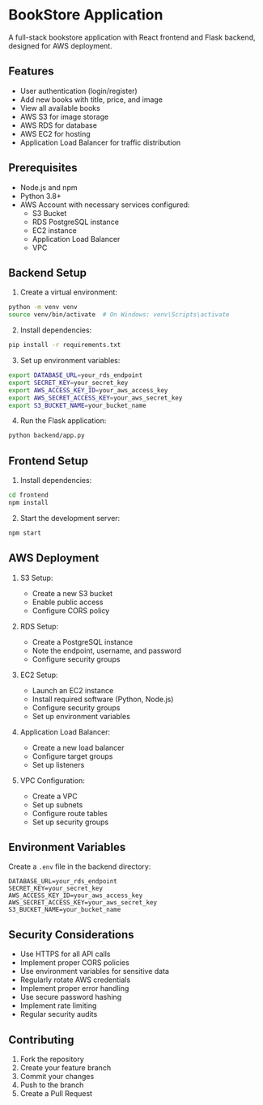 # BookStore Application

A full-stack bookstore application with React frontend and Flask backend, designed for AWS deployment.

## Features

- User authentication (login/register)
- Add new books with title, price, and image
- View all available books
- AWS S3 for image storage
- AWS RDS for database
- AWS EC2 for hosting
- Application Load Balancer for traffic distribution

## Prerequisites

- Node.js and npm
- Python 3.8+
- AWS Account with necessary services configured:
  - S3 Bucket
  - RDS PostgreSQL instance
  - EC2 instance
  - Application Load Balancer
  - VPC

## Backend Setup

1. Create a virtual environment:
```bash
python -m venv venv
source venv/bin/activate  # On Windows: venv\Scripts\activate
```

2. Install dependencies:
```bash
pip install -r requirements.txt
```

3. Set up environment variables:
```bash
export DATABASE_URL=your_rds_endpoint
export SECRET_KEY=your_secret_key
export AWS_ACCESS_KEY_ID=your_aws_access_key
export AWS_SECRET_ACCESS_KEY=your_aws_secret_key
export S3_BUCKET_NAME=your_bucket_name
```

4. Run the Flask application:
```bash
python backend/app.py
```

## Frontend Setup

1. Install dependencies:
```bash
cd frontend
npm install
```

2. Start the development server:
```bash
npm start
```

## AWS Deployment

1. S3 Setup:
   - Create a new S3 bucket
   - Enable public access
   - Configure CORS policy

2. RDS Setup:
   - Create a PostgreSQL instance
   - Note the endpoint, username, and password
   - Configure security groups

3. EC2 Setup:
   - Launch an EC2 instance
   - Install required software (Python, Node.js)
   - Configure security groups
   - Set up environment variables

4. Application Load Balancer:
   - Create a new load balancer
   - Configure target groups
   - Set up listeners

5. VPC Configuration:
   - Create a VPC
   - Set up subnets
   - Configure route tables
   - Set up security groups

## Environment Variables

Create a `.env` file in the backend directory:

```
DATABASE_URL=your_rds_endpoint
SECRET_KEY=your_secret_key
AWS_ACCESS_KEY_ID=your_aws_access_key
AWS_SECRET_ACCESS_KEY=your_aws_secret_key
S3_BUCKET_NAME=your_bucket_name
```

## Security Considerations

- Use HTTPS for all API calls
- Implement proper CORS policies
- Use environment variables for sensitive data
- Regularly rotate AWS credentials
- Implement proper error handling
- Use secure password hashing
- Implement rate limiting
- Regular security audits

## Contributing

1. Fork the repository
2. Create your feature branch
3. Commit your changes
4. Push to the branch
5. Create a Pull Request 